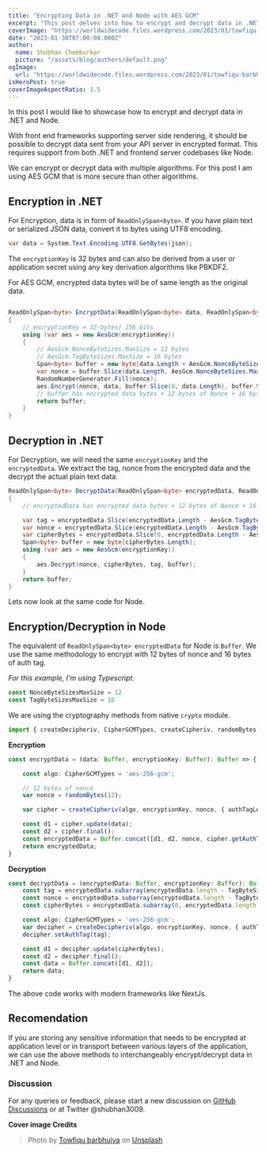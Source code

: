 ```yaml
---
title: "Encrypting Data in .NET and Node with AES GCM"
excerpt: "This post delves into how to encrypt and decrypt data in .NET and Node using AES GCM algorithm. With front end frameworks supporting server side rendering, it should be possible to decrypt data sent from your API server in encrypted format"
coverImage: "https://worldwidecode.files.wordpress.com/2023/01/towfiqu-barbhuiya-fna5pazqhmm-unsplash.jpg"
date: "2023-01-30T07:00:00.000Z"
author:
  name: Shubhan Chemburkar
  picture: "/assets/blog/authors/default.png"
ogImage:
  url: "https://worldwidecode.files.wordpress.com/2023/01/towfiqu-barbhuiya-fna5pazqhmm-unsplash.jpg"
isHeroPost: true
coverImageAspectRatio: 1.5
---
```


In this post I would like to showcase how to encrypt and decrypt data in .NET and Node. 

With front end frameworks supporting server side rendering, it should be possible to decrypt data sent from your API server in encrypted format. This requires support from both .NET and frontend server codebases like Node. 

We can encrypt or decrypt data with multiple algorithms. For this post I am using AES GCM that is more secure than other algorithms.

## Encryption in .NET

For Encryption, data is in form of `ReadOnlySpan<byte>`. If you have plain text or serialized JSON data, convert it to bytes using UTF8 encoding.

```csharp
var data = System.Text.Encoding.UTF8.GetBytes(json);
```

The `encryptionKey` is 32 bytes and can also be derived from a user or application secret using any key derivation algorithms like PBKDF2.

For AES GCM, encrypted data bytes will be of same length as the original data. 

```csharp

ReadOnlySpan<byte> EncryptData(ReadOnlySpan<byte> data, ReadOnlySpan<byte> encryptionKey)
{
    // encryptionKey = 32-bytes/ 256 bits
    using (var aes = new AesGcm(encryptionKey))
    {
        // AesGcm.NonceByteSizes.MaxSize = 12 bytes
        // AesGcm.TagByteSizes.MaxSize = 16 bytes
        Span<byte> buffer = new byte[data.Length + AesGcm.NonceByteSizes.MaxSize + AesGcm.TagByteSizes.MaxSize];
        var nonce = buffer.Slice(data.Length, AesGcm.NonceByteSizes.MaxSize);
        RandomNumberGenerator.Fill(nonce);
        aes.Encrypt(nonce, data, buffer.Slice(0, data.Length), buffer.Slice(data.Length + AesGcm.NonceByteSizes.MaxSize, AesGcm.TagByteSizes.MaxSize));
        // buffer has encrypted data bytes + 12 bytes of Nonce + 16 bytes of Tag
        return buffer;
    }
}

```

## Decryption in .NET

For Decryption, we will need the same `encryptionKey` and the `encryptedData`. 
We extract the tag, nonce from the encrypted data and the decrypt the actual plain text data.


```csharp
ReadOnlySpan<byte> DecryptData(ReadOnlySpan<byte> encryptedData, ReadOnlySpan<byte> encryptionKey)
{
    // encryptedData has encrypted data bytes + 12 bytes of Nonce + 16 bytes of Tag

    var tag = encryptedData.Slice(encryptedData.Length - AesGcm.TagByteSizes.MaxSize, AesGcm.TagByteSizes.MaxSize);
    var nonce = encryptedData.Slice(encryptedData.Length - AesGcm.TagByteSizes.MaxSize - AesGcm.NonceByteSizes.MaxSize, AesGcm.NonceByteSizes.MaxSize);
    var cipherBytes = encryptedData.Slice(0, encryptedData.Length - AesGcm.TagByteSizes.MaxSize - AesGcm.NonceByteSizes.MaxSize);
    Span<byte> buffer = new byte[cipherBytes.Length];
    using (var aes = new AesGcm(encryptionKey))
    {
        aes.Decrypt(nonce, cipherBytes, tag, buffer);
    }
    return buffer;
}
```

Lets now look at the same code for Node.

## Encryption/Decryption in Node

The equivalent of `ReadOnlySpan<byte> encryptedData` for Node is `Buffer`. We use the same methodology to encrypt with 12 bytes of nonce and 16 bytes of auth tag.

*For this example, I'm using Typescript.*

```ts
const NonceByteSizesMaxSize = 12
const TagByteSizesMaxSize = 16
```

We are using the cryptography methods from native `crypto` module.

```ts
import { createDecipheriv, CipherGCMTypes, createCipheriv, randomBytes } from 'crypto';
```

**Encryption**

```ts
const encryptData = (data: Buffer, encryptionKey: Buffer): Buffer => {

    const algo: CipherGCMTypes = 'aes-256-gcm';

    // 12 bytes of nonce
    var nonce = randomBytes(12); 

    var cipher = createCipheriv(algo, encryptionKey, nonce, { authTagLength: 16 });

    const d1 = cipher.update(data);
    const d2 = cipher.final();
    const encryptedData = Buffer.concat([d1, d2, nonce, cipher.getAuthTag()]);
    return encryptedData;
}
```

**Decryption**


```ts
const decryptData = (encryptedData: Buffer, encryptionKey: Buffer): Buffer => {
    const tag = encryptedData.subarray(encryptedData.length - TagByteSizesMaxSize, encryptedData.length);
    const nonce = encryptedData.subarray(encryptedData.length - TagByteSizesMaxSize - NonceByteSizesMaxSize, encryptedData.length - TagByteSizesMaxSize);
    const cipherBytes = encryptedData.subarray(0, encryptedData.length - TagByteSizesMaxSize - NonceByteSizesMaxSize);

    const algo: CipherGCMTypes = 'aes-256-gcm';
    var decipher = createDecipheriv(algo, encryptionKey, nonce, { authTagLength: 16 });
    decipher.setAuthTag(tag);

    const d1 = decipher.update(cipherBytes);
    const d2 = decipher.final();
    const data = Buffer.concat([d1, d2]);
    return data;
}
```
The above code works with modern frameworks like NextJs.

## Recomendation

If you are storing any sensitive information that needs to be encrypted at application level or in transport between various layers of the application, we can use the above methods to interchangeably encrypt/decrypt data in .NET and Node.


### Discussion


For any queries or feedback, please start a new discussion on [GitHub Discussions](https://github.com/schemburkar/octocat.dev/discussions/new) or at Twitter @shubhan3009.



**Cover image Credits**

> Photo by [Towfiqu barbhuiya](https://unsplash.com/@towfiqu999999?utm_source=unsplash&utm_medium=referral&utm_content=creditCopyText) on [Unsplash](https://unsplash.com/s/photos/data-security?utm_source=unsplash&utm_medium=referral&utm_content=creditCopyText)

  
